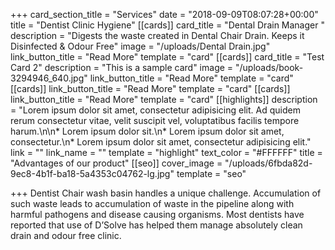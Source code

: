 +++
card_section_title = "Services"
date = "2018-09-09T08:07:28+00:00"
title = "Dentist Clinic Hygiene"
[[cards]]
card_title = "Dental Drain Manager "
description = "Digests the waste created in Dental Chair Drain. Keeps it Disinfected & Odour Free"
image = "/uploads/Dental Drain.jpg"
link_button_title = "Read More"
template = "card"
[[cards]]
card_title = "Test Card 2"
description = "This is a sample card"
image = "/uploads/book-3294946_640.jpg"
link_button_title = "Read More"
template = "card"
[[cards]]
link_button_title = "Read More"
template = "card"
[[cards]]
link_button_title = "Read More"
template = "card"
[[highlights]]
description = "Lorem ipsum dolor sit amet, consectetur adipisicing elit. Ad quidem rerum consectetur vitae, velit suscipit vel, voluptatibus facilis tempore harum.\n\n* Lorem ipsum dolor sit.\n* Lorem ipsum dolor sit amet, consectetur.\n* Lorem ipsum dolor sit amet, consectetur adipisicing elit."
link = ""
link_name = ""
template = "highlight"
text_color = "#FFFFFF"
title = "Advantages of our product"
[[seo]]
cover_image = "/uploads/6fbda82d-9ec8-4b1f-ba18-5a4353c04762-lg.jpg"
template = "seo"

+++
Dentist Chair wash basin handles a unique challenge. Accumulation of such waste leads to accumulation of waste in the pipeline along with harmful pathogens and disease causing organisms. Most dentists have reported that use of D’Solve has helped them manage absolutely clean drain and odour free clinic.